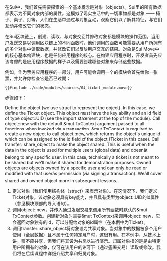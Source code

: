 在Sui中，我们首先需要探索的一个基本概念是对象（objects）。Sui里的所有数据都表示为不同对象内部的属性。这模拟了现实生活中的一切事物都是对象 —— 椅子、桌子、灯等。人们在生活中通过与对象互动，观察它们以了解其特征，与它们互动并修改它们的状态。

在Sui区块链上，创建、读取、与对象交互并修改对象都是模块的操作范围。当用户发送交易以调用区块链上的不同函数时，他们调用的函数可能需要从用户所拥有的多个对象中读取数据，并修改它们以反映用户交互的结果。对象是Sui Move中的核心基本构建块，也是任何应用程序的核心。在构建应用程序时，开发者首先应该考虑的是应用程序数据的样子以及需要创建哪些对象来存储这些数据。

例如，作为票务应用程序的一部分，用户可能会调用一个的模块会首先给你一张票，并允许你检查它是否已过期：

````move
{{#include ./code/modules/sources/04_ticket_module.move}}
````
步骤如下：

Define the object (we use struct to represent the object). In this case, we define the Ticket object. This object must have the key ability and an id field of type object::UID (see the import statement at the top of the module).
Call object::new with the default &mut TxContext argument passed to all functions when invoked via a transaction. &mut TxContext is required to create a new object to call object::new, which returns the object's unique id which can be assigned to the id field of the object (Ticket in this case).
Call transfer::share_object to make the object shared. This is useful when the data in the object is used for multiple users (global data) and doesnât belong to any specific user. In this case, technically a ticket is not meant to be shared but we'll make it shared for demonstration purposes. Owned objects are objects owned by a specific user and can only be read or modified with that userâs permission (via signing a transaction). Weâll cover shared and owned object more in subsequent lessons.

1. 定义对象（我们使用结构体（struct）来表示对象）。在这情况下，我们定义Ticket对象。该对象必须具有key能力，并且具有类型为object::UID的id属性（参见模块顶部的导入语句）。
2. 调用object::new，并传入通过发起交易来调用所有函数时默认的&mut TxContext参数。创建新对象时需要&mut TxContext来调用object::new，它会返回对象独有的id，可以分配给对象的id属性（在本例中为Ticket）。
3. 调用transfer::share_object将对象设为共享对象。当对象中的数据被多个用户使用（全局数据）且不属于任何特定用户时，这很有用。在本例中，从技术上讲，票不应共享，但我们将其设为共享以进行演示。归属对象指的是是由特定用户所拥有的对象，仅可在该用户的许可下（通过签署交易）读取或修改。我们将在后续课程中详细介绍共享和归属对象。